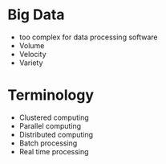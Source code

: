 # Big Data

- too complex for data processing software
- Volume
- Velocity
- Variety



# Terminology
- Clustered computing
- Parallel computing
- Distributed computing
- Batch processing
- Real time processing
